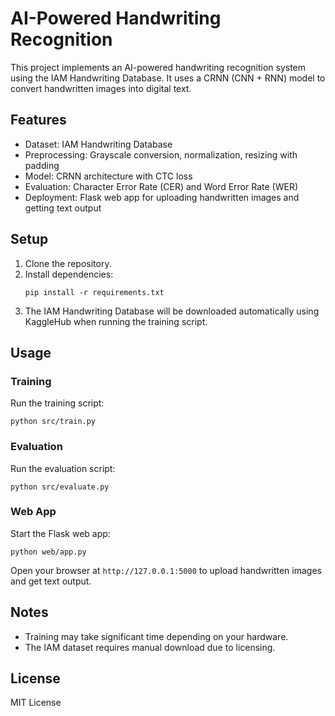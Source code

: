 # AI-Powered Handwriting Recognition

This project implements an AI-powered handwriting recognition system using the IAM Handwriting Database. It uses a CRNN (CNN + RNN) model to convert handwritten images into digital text.

## Features

- Dataset: IAM Handwriting Database
- Preprocessing: Grayscale conversion, normalization, resizing with padding
- Model: CRNN architecture with CTC loss
- Evaluation: Character Error Rate (CER) and Word Error Rate (WER)
- Deployment: Flask web app for uploading handwritten images and getting text output

## Setup

1. Clone the repository.
2. Install dependencies:
   ```
   pip install -r requirements.txt
   ```
3. The IAM Handwriting Database will be downloaded automatically using KaggleHub when running the training script.

## Usage

### Training

Run the training script:
```
python src/train.py
```

### Evaluation

Run the evaluation script:
```
python src/evaluate.py
```

### Web App

Start the Flask web app:
```
python web/app.py
```

Open your browser at `http://127.0.0.1:5000` to upload handwritten images and get text output.

## Notes

- Training may take significant time depending on your hardware.
- The IAM dataset requires manual download due to licensing.

## License

MIT License
